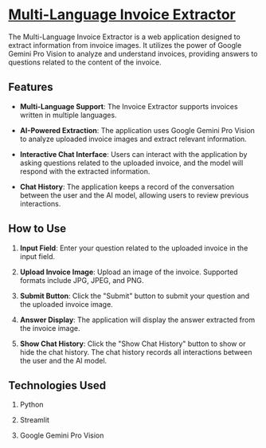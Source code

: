 # [<u>Multi-Language Invoice Extractor</u>](https://paridhi3-invoice-extractor-app-wzhogk.streamlit.app/)

The Multi-Language Invoice Extractor is a web application designed to extract information from invoice images. It utilizes the power of Google Gemini Pro Vision to analyze and understand invoices, providing answers to questions related to the content of the invoice.

## Features

- **Multi-Language Support**: The Invoice Extractor supports invoices written in multiple languages.
  
- **AI-Powered Extraction**: The application uses Google Gemini Pro Vision to analyze uploaded invoice images and extract relevant information.

- **Interactive Chat Interface**: Users can interact with the application by asking questions related to the uploaded invoice, and the model will respond with the extracted information.

- **Chat History**: The application keeps a record of the conversation between the user and the AI model, allowing users to review previous interactions.

## How to Use

1. **Input Field**: Enter your question related to the uploaded invoice in the input field.

2. **Upload Invoice Image**: Upload an image of the invoice. Supported formats include JPG, JPEG, and PNG.

3. **Submit Button**: Click the "Submit" button to submit your question and the uploaded invoice image.

4. **Answer Display**: The application will display the answer extracted from the invoice image.

5. **Show Chat History**: Click the "Show Chat History" button to show or hide the chat history. The chat history records all interactions between the user and the AI model.

## Technologies Used

1. Python

2. Streamlit

3. Google Gemini Pro Vision
